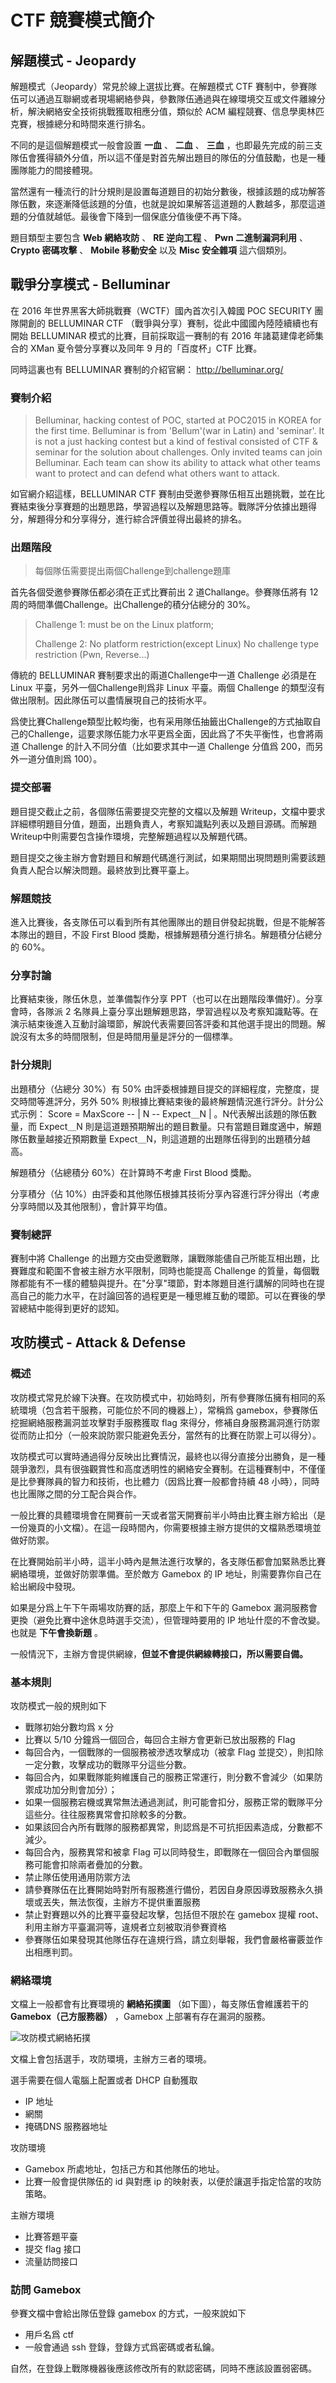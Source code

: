 # CTF 競賽模式簡介

## 解題模式 - Jeopardy

解題模式（Jeopardy）常見於線上選拔比賽。在解題模式 CTF 賽制中，參賽隊伍可以通過互聯網或者現場網絡參與，參數隊伍通過與在線環境交互或文件離線分析，解決網絡安全技術挑戰獲取相應分值，類似於 ACM
編程競賽、信息學奧林匹克賽，根據總分和時間來進行排名。

不同的是這個解題模式一般會設置 **一血** 、 **二血** 、 **三血** ，也即最先完成的前三支隊伍會獲得額外分值，所以這不僅是對首先解出題目的隊伍的分值鼓勵，也是一種團隊能力的間接體現。

當然還有一種流行的計分規則是設置每道題目的初始分數後，根據該題的成功解答隊伍數，來逐漸降低該題的分值，也就是說如果解答這道題的人數越多，那麼這道題的分值就越低。最後會下降到一個保底分值後便不再下降。

題目類型主要包含 **Web 網絡攻防** 、 **RE 逆向工程** 、 **Pwn 二進制漏洞利用** 、 **Crypto 密碼攻擊** 、 **Mobile 移動安全** 以及 **Misc 安全雜項** 這六個類別。

## 戰爭分享模式 - Belluminar

在 2016 年世界黑客大師挑戰賽（WCTF）國內首次引入韓國 POC SECURITY 團隊開創的 BELLUMINAR CTF （戰爭與分享）賽制，從此中國國內陸陸續續也有開始 BELLUMINAR 模式的比賽，目前採取這一賽制的有 2016
年諸葛建偉老師集合的 XMan 夏令營分享賽以及同年 9 月的「百度杯」CTF 比賽。

同時這裏也有 BELLUMINAR 賽制的介紹官網： <http://belluminar.org/>

### 賽制介紹

> Belluminar, hacking contest of POC, started at POC2015 in KOREA for the first time. Belluminar is from 'Bellum'(war in Latin) and 'seminar'. It is not a just hacking contest but a kind of
> festival consisted of CTF & seminar for the solution about challenges. Only invited teams can join Belluminar. Each team can show its ability to attack what other teams want to protect and can
> defend what others want to attack.

如官網介紹這樣，BELLUMINAR CTF 賽制由受邀參賽隊伍相互出題挑戰，並在比賽結束後分享賽題的出題思路，學習過程以及解題思路等。戰隊評分依據出題得分，解題得分和分享得分，進行綜合評價並得出最終的排名。

### 出題階段

> 每個隊伍需要提出兩個Challenge到challenge題庫

首先各個受邀參賽隊伍都必須在正式比賽前出 2 道Challange。參賽隊伍將有 12 周的時間準備Challenge。出Challenge的積分佔總分的 30%。

> Challenge 1: must be on the Linux platform;
>
> Challenge 2: No platform restriction(except Linux) No challenge type restriction (Pwn, Reverse...)

傳統的 BELLUMINAR 賽制要求出的兩道Challenge中一道 Challenge 必須是在 Linux 平臺，另外一個Challenge則爲非 Linux 平臺。兩個 Challenge 的類型沒有做出限制。因此隊伍可以盡情展現自己的技術水平。

爲使比賽Challenge類型比較均衡，也有采用隊伍抽籤出Challenge的方式抽取自己的Challenge，這要求隊伍能力水平更爲全面，因此爲了不失平衡性，也會將兩道 Challenge 的計入不同分值（比如要求其中一道 Challenge 分值爲
200，而另外一道分值則爲 100）。

### 提交部署

題目提交截止之前，各個隊伍需要提交完整的文檔以及解題 Writeup，文檔中要求詳細標明題目分值，題面，出題負責人，考察知識點列表以及題目源碼。而解題 Writeup中則需要包含操作環境，完整解題過程以及解題代碼。

題目提交之後主辦方會對題目和解題代碼進行測試，如果期間出現問題則需要該題負責人配合以解決問題。最終放到比賽平臺上。

### 解題競技

進入比賽後，各支隊伍可以看到所有其他團隊出的題目併發起挑戰，但是不能解答本隊出的題目，不設 First Blood 獎勵，根據解題積分進行排名。解題積分佔總分的 60%。

### 分享討論

比賽結束後，隊伍休息，並準備製作分享 PPT（也可以在出題階段準備好）。分享會時，各隊派 2
名隊員上臺分享出題解題思路，學習過程以及考察知識點等。在演示結束後進入互動討論環節，解說代表需要回答評委和其他選手提出的問題。解說沒有太多的時間限制，但是時間用量是評分的一個標準。

### 計分規則

出題積分（佔總分 30%）有 50% 由評委根據題目提交的詳細程度，完整度，提交時間等進評分，另外 50% 則根據比賽結束後的最終解題情況進行評分。計分公式示例：
Score = MaxScore -- | N -- Expect＿N |
。N代表解出該題的隊伍數量，而 Expect＿N 則是這道題預期解出的題目數量。只有當題目難度適中，解題隊伍數量越接近預期數量 Expect＿N，則這道題的出題隊伍得到的出題積分越高。

解題積分（佔總積分 60%）在計算時不考慮 First Blood 獎勵。

分享積分（佔 10%）由評委和其他隊伍根據其技術分享內容進行評分得出（考慮分享時間以及其他限制），會計算平均值。

### 賽制總評

賽制中將 Challenge 的出題方交由受邀戰隊，讓戰隊能儘自己所能互相出題，比賽難度和範圍不會被主辦方水平限制，同時也能提高 Challenge
的質量，每個戰隊都能有不一樣的體驗與提升。在"分享"環節，對本隊題目進行講解的同時也在提高自己的能力水平，在討論回答的過程更是一種思維互動的環節。可以在賽後的學習總結中能得到更好的認知。

## 攻防模式 - Attack & Defense

### 概述

攻防模式常見於線下決賽。在攻防模式中，初始時刻，所有參賽隊伍擁有相同的系統環境（包含若干服務，可能位於不同的機器上），常稱爲 gamebox，參賽隊伍挖掘網絡服務漏洞並攻擊對手服務獲取 flag 來得分，修補自身服務漏洞進行防禦從而防止扣分（一般來說防禦只能避免丟分，當然有的比賽在防禦上可以得分）。

攻防模式可以實時通過得分反映出比賽情況，最終也以得分直接分出勝負，是一種競爭激烈，具有很強觀賞性和高度透明性的網絡安全賽制。在這種賽制中，不僅僅是比參賽隊員的智力和技術，也比體力（因爲比賽一般都會持續
48 小時），同時也比團隊之間的分工配合與合作。

一般比賽的具體環境會在開賽前一天或者當天開賽前半小時由比賽主辦方給出（是一份幾頁的小文檔）。在這一段時間內，你需要根據主辦方提供的文檔熟悉環境並做好防禦。

在比賽開始前半小時，這半小時內是無法進行攻擊的，各支隊伍都會加緊熟悉比賽網絡環境，並做好防禦準備。至於敵方 Gamebox 的 IP 地址，則需要靠你自己在給出網段中發現。

如果是分爲上午下午兩場攻防賽的話，那麼上午和下午的 Gamebox 漏洞服務會更換（避免比賽中途休息時選手交流），但管理時要用的 IP 地址什麼的不會改變。也就是 **下午會換新題** 。

一般情況下，主辦方會提供網線，**但並不會提供網線轉接口，所以需要自備。**

### 基本規則

攻防模式一般的規則如下

- 戰隊初始分數均爲 x 分
- 比賽以 5/10 分鐘爲一個回合，每回合主辦方會更新已放出服務的 Flag
- 每回合內，一個戰隊的一個服務被滲透攻擊成功（被拿 Flag 並提交），則扣除一定分數，攻擊成功的戰隊平分這些分數。
- 每回合內，如果戰隊能夠維護自己的服務正常運行，則分數不會減少（如果防禦成功加分則會加分）；
- 如果一個服務宕機或異常無法通過測試，則可能會扣分，服務正常的戰隊平分這些分。往往服務異常會扣除較多的分數。
- 如果該回合內所有戰隊的服務都異常，則認爲是不可抗拒因素造成，分數都不減少。
- 每回合內，服務異常和被拿 Flag 可以同時發生，即戰隊在一個回合內單個服務可能會扣除兩者疊加的分數。
- 禁止隊伍使用通用防禦方法
- 請參賽隊伍在比賽開始時對所有服務進行備份，若因自身原因導致服務永久損壞或丟失，無法恢復，主辦方不提供重置服務
- 禁止對賽題以外的比賽平臺發起攻擊，包括但不限於在 gamebox 提權 root、利用主辦方平臺漏洞等，違規者立刻被取消參賽資格
- 參賽隊伍如果發現其他隊伍存在違規行爲，請立刻舉報，我們會嚴格審覈並作出相應判罰。

### 網絡環境

文檔上一般都會有比賽環境的 **網絡拓撲圖** （如下圖），每支隊伍會維護若干的 **Gamebox（己方服務器）** ，Gamebox 上部署有存在漏洞的服務。

![攻防模式網絡拓撲](figure/network.jpg)

文檔上會包括選手，攻防環境，主辦方三者的環境。

選手需要在個人電腦上配置或者 DHCP 自動獲取

- IP 地址
- 網關
- 掩碼DNS 服務器地址

攻防環境

- Gamebox 所處地址，包括己方和其他隊伍的地址。
- 比賽一般會提供隊伍的 id 與對應 ip 的映射表，以便於讓選手指定恰當的攻防策略。

主辦方環境

- 比賽答題平臺
- 提交 flag 接口
- 流量訪問接口

### 訪問 Gamebox

參賽文檔中會給出隊伍登錄 gamebox 的方式，一般來說如下

- 用戶名爲 ctf
- 一般會通過 ssh 登錄，登錄方式爲密碼或者私鑰。

自然，在登錄上戰隊機器後應該修改所有的默認密碼，同時不應該設置弱密碼。
